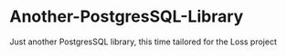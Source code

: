 # Another-PostgresSQL-Library
 Just another PostgresSQL library, this time tailored for the Loss project
